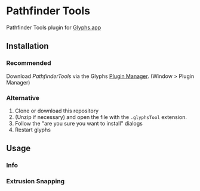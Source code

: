 # Pathfinder Tools
Pathfinder Tools plugin for [Glyphs.app](https://glyphsapp.com/)

## Installation

### Recommended
Download _PathfinderTools_ via the Glyphs [Plugin Manager](https://github.com/schriftgestalt/glyphs-packages). (Window > Plugin Manager)

### Alternative
1. Clone or download this repository
1. (Unzip if necessary) and open the file with the `.glyphsTool` extension.
1. Follow the "are you sure you want to install" dialogs
1. Restart glyphs

## Usage


### Info


### Extrusion Snapping

